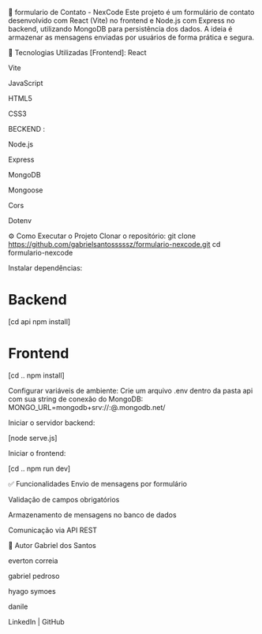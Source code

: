📝 formulario de Contato - NexCode
Este projeto é um formulário de contato desenvolvido com React (Vite) no frontend e Node.js com Express no backend, utilizando MongoDB para persistência dos dados. A ideia é armazenar as mensagens enviadas por usuários de forma prática e segura.

📂 Tecnologias Utilizadas
[Frontend]:
React

Vite

JavaScript

HTML5

CSS3

 BECKEND :

Node.js


Express


MongoDB


Mongoose


Cors


Dotenv

⚙️ Como Executar o Projeto
Clonar o repositório:
git clone https://github.com/gabrielsantosssssz/formulario-nexcode.git
cd formulario-nexcode

Instalar dependências:

# Backend
[cd api
npm install]

# Frontend
[cd ..
npm install]

Configurar variáveis de ambiente:
Crie um arquivo .env dentro da pasta api com sua string de conexão do MongoDB:
MONGO_URL=mongodb+srv://<usuario>:<senha>@<cluster>.mongodb.net/<dbname>

Iniciar o servidor backend:

[node serve.js]


Iniciar o frontend:

[cd ..
npm run dev]

✅ Funcionalidades
Envio de mensagens por formulário

Validação de campos obrigatórios

Armazenamento de mensagens no banco de dados

Comunicação via API REST



📌 Autor
Gabriel dos Santos

everton correia

gabriel pedroso 

hyago symoes

danile

LinkedIn | GitHub
